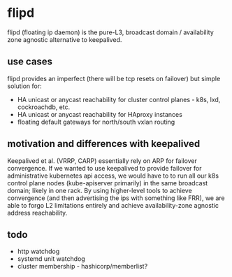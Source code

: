 # flipd

flipd (floating ip daemon) is the pure-L3, broadcast domain / availability zone agnostic alternative to keepalived.

## use cases

flipd provides an imperfect (there will be tcp resets on failover) but simple solution for:

- HA unicast or anycast reachability for cluster control planes - k8s, lxd, cockroachdb, etc.
- HA unicast or anycast reachability for HAproxy instances
- floating default gateways for north/south vxlan routing

## motivation and differences with keepalived

Keepalived et al. (VRRP, CARP) essentially rely on ARP for failover convergence.  If we wanted to use keepalived to provide failover for administrative kubernetes api access, we would have to to run all our k8s control plane nodes (kube-apiserver primarily) in the same broadcast domain; likely in one rack.  By using higher-level tools to achieve convergence (and then advertising the ips with something like FRR), we are able to forgo L2 limitations entirely and achieve availability-zone agnostic address reachability.

## todo

- http watchdog
- systemd unit watchdog
- cluster membership - hashicorp/memberlist?
